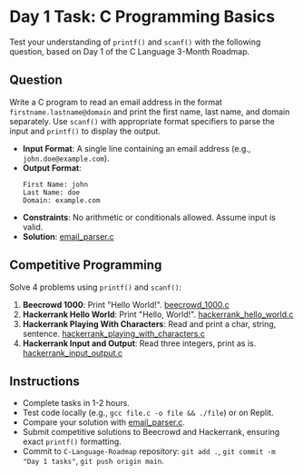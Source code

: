 # Day 1 Task: C Programming Basics

Test your understanding of `printf()` and `scanf()` with the following question, based on Day 1 of the C Language 3-Month Roadmap.

## Question
Write a C program to read an email address in the format `firstname.lastname@domain` and print the first name, last name, and domain separately. Use `scanf()` with appropriate format specifiers to parse the input and `printf()` to display the output.

- **Input Format**: A single line containing an email address (e.g., `john.doe@example.com`).
- **Output Format**:
  ```
  First Name: john
  Last Name: doe
  Domain: example.com
  ```
- **Constraints**: No arithmetic or conditionals allowed. Assume input is valid.
- **Solution**: [email_parser.c](../starting_day/email_parser.c)

## Competitive Programming
Solve 4 problems using `printf()` and `scanf()`:
1. **Beecrowd 1000**: Print "Hello World!". [beecrowd_1000.c](competitive/starting_day/beecrowd_1000.c)
2. **Hackerrank Hello World**: Print "Hello, World!". [hackerrank_hello_world.c](competitive/starting_day/hackerrank_hello_world.c)
3. **Hackerrank Playing With Characters**: Read and print a char, string, sentence. [hackerrank_playing_with_characters.c](../competitive/hackerrank_playing_with_characters.c)
4. **Hackerrank Input and Output**: Read three integers, print as is. [hackerrank_input_output.c](../competitive/hackerrank_input_output.c)

## Instructions
- Complete tasks in 1-2 hours.
- Test code locally (e.g., `gcc file.c -o file && ./file`) or on Replit.
- Compare your solution with [email_parser.c](../starting_day/email_parser.c).
- Submit competitive solutions to Beecrowd and Hackerrank, ensuring exact `printf()` formatting.
- Commit to `C-Language-Roadmap` repository: `git add .`, `git commit -m "Day 1 tasks"`, `git push origin main`.
